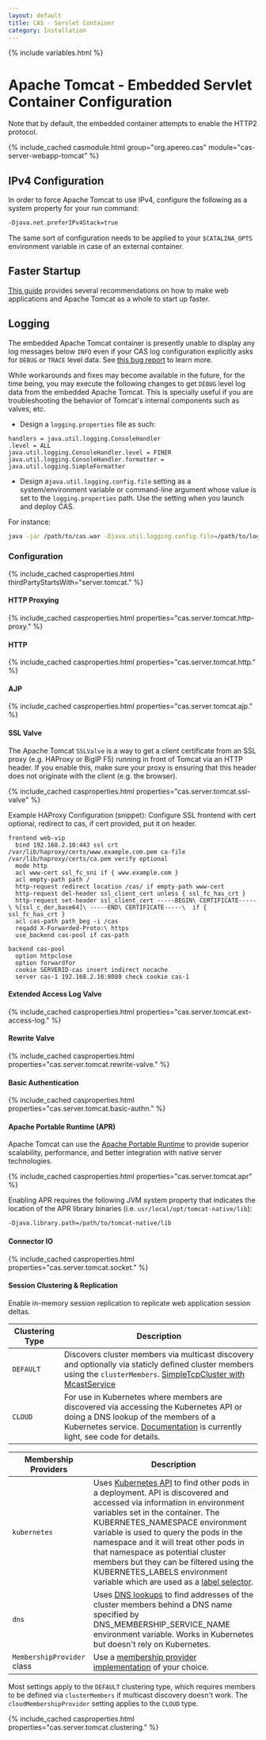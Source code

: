 ```yaml
---
layout: default
title: CAS - Servlet Container
category: Installation
---
```

{% include variables.html %}

# Apache Tomcat - Embedded Servlet Container Configuration

Note that by default, the embedded container attempts to enable the HTTP2 protocol.

{% include_cached casmodule.html group="org.apereo.cas" module="cas-server-webapp-tomcat" %}

## IPv4 Configuration

In order to force Apache Tomcat to use IPv4, configure the following as a system property for your *run* command:

```bash
-Djava.net.preferIPv4Stack=true 
```

The same sort of configuration needs to be applied to your `$CATALINA_OPTS` 
environment variable in case of an external container.

## Faster Startup

[This guide](https://cwiki.apache.org/confluence/display/TOMCAT/HowTo+FasterStartUp) provides 
several recommendations on how to make web applications and Apache Tomcat as a whole to start up faster.

## Logging

The embedded Apache Tomcat container is presently unable to display any log messages below `INFO` even if your CAS log 
configuration explicitly asks for `DEBUG` or `TRACE` level data. 
See [this bug report](https://github.com/spring-projects/spring-boot/issues/2923) to learn more.

While workarounds and fixes may become available in the future, for the time being, you may execute the following 
changes to get `DEBUG` level log data from the embedded Apache Tomcat. This 
is specially useful if you are troubleshooting the behavior 
of Tomcat's internal components such as valves, etc.

- Design a `logging.properties` file as such:

```properties
handlers = java.util.logging.ConsoleHandler
.level = ALL
java.util.logging.ConsoleHandler.level = FINER
java.util.logging.ConsoleHandler.formatter = java.util.logging.SimpleFormatter
```

- Design a`java.util.logging.config.file` setting as a system/environment variable or command-line 
argument whose value is set to the `logging.properties` path. Use the setting when you launch and deploy CAS.

For instance:

```bash
java -jar /path/to/cas.war -Djava.util.logging.config.file=/path/to/logging.properties
```

### Configuration

{% include_cached casproperties.html thirdPartyStartsWith="server.tomcat." %}

#### HTTP Proxying

{% include_cached casproperties.html properties="cas.server.tomcat.http-proxy." %}
                       

#### HTTP

{% include_cached casproperties.html properties="cas.server.tomcat.http." %}
                

#### AJP


{% include_cached casproperties.html properties="cas.server.tomcat.ajp." %}

#### SSL Valve

The Apache Tomcat `SSLValve` is a way to get a client certificate from an SSL proxy (e.g. HAProxy or BigIP F5)
running in front of Tomcat via an HTTP header. If you enable this, make sure your proxy is ensuring
that this header does not originate with the client (e.g. the browser).

{% include_cached casproperties.html properties="cas.server.tomcat.ssl-valve" %}

Example HAProxy Configuration (snippet): Configure SSL frontend
with cert optional, redirect to cas, if cert provided, put it on header.

```
frontend web-vip
  bind 192.168.2.10:443 ssl crt /var/lib/haproxy/certs/www.example.com.pem ca-file /var/lib/haproxy/certs/ca.pem verify optional
  mode http
  acl www-cert ssl_fc_sni if { www.example.com }
  acl empty-path path /
  http-request redirect location /cas/ if empty-path www-cert
  http-request del-header ssl_client_cert unless { ssl_fc_has_crt }
  http-request set-header ssl_client_cert -----BEGIN\ CERTIFICATE-----\ %[ssl_c_der,base64]\ -----END\ CERTIFICATE-----\  if { ssl_fc_has_crt }
  acl cas-path path_beg -i /cas
  reqadd X-Forwarded-Proto:\ https
  use_backend cas-pool if cas-path

backend cas-pool
  option httpclose
  option forwardfor
  cookie SERVERID-cas insert indirect nocache
  server cas-1 192.168.2.10:8080 check cookie cas-1
```

#### Extended Access Log Valve

{% include_cached casproperties.html properties="cas.server.tomcat.ext-access-log." %}

#### Rewrite Valve

{% include_cached casproperties.html properties="cas.server.tomcat.rewrite-valve." %}

#### Basic Authentication

{% include_cached casproperties.html properties="cas.server.tomcat.basic-authn." %}

#### Apache Portable Runtime (APR)

Apache Tomcat can use the [Apache Portable Runtime](https://tomcat.apache.org/tomcat-9.0-doc/apr.html) to provide superior
scalability, performance, and better integration with native server technologies.

{% include_cached casproperties.html properties="cas.server.tomcat.apr" %}

Enabling APR requires the following JVM system property that indicates
the location of the APR library binaries (i.e. `usr/local/opt/tomcat-native/lib`):

```bash
-Djava.library.path=/path/to/tomcat-native/lib
```

#### Connector IO
                      

{% include_cached casproperties.html properties="cas.server.tomcat.socket." %}
                                  

#### Session Clustering & Replication

Enable in-memory session replication to replicate web application session deltas.

| Clustering Type | Description                                                                                                                                                                                                                                                                     |
|-----------------|---------------------------------------------------------------------------------------------------------------------------------------------------------------------------------------------------------------------------------------------------------------------------------|
| `DEFAULT`       | Discovers cluster members via multicast discovery and optionally via staticly defined cluster members using the `clusterMembers`. [SimpleTcpCluster with McastService](http://tomcat.apache.org/tomcat-9.0-doc/cluster-howto.html)                                              |
| `CLOUD`         | For use in Kubernetes where members are discovered via accessing the Kubernetes API or doing a DNS lookup of the members of a Kubernetes service. [Documentation](https://cwiki.apache.org/confluence/display/TOMCAT/ClusteringCloud) is currently light, see code for details. |

| Membership Providers       | Description                                                                                                                                                                                                                                                                                                                                                                                                                                                                                                                                                                                                                                                  |
|----------------------------|--------------------------------------------------------------------------------------------------------------------------------------------------------------------------------------------------------------------------------------------------------------------------------------------------------------------------------------------------------------------------------------------------------------------------------------------------------------------------------------------------------------------------------------------------------------------------------------------------------------------------------------------------------------|
| `kubernetes`               | Uses [Kubernetes API](https://github.com/apache/tomcat/blob/master/java/org/apache/catalina/tribes/membership/cloud/KubernetesMembershipProvider.java) to find other pods in a deployment. API is discovered and accessed via information in environment variables set in the container. The KUBERNETES_NAMESPACE environment variable is used to query the pods in the namespace and it will treat other pods in that namespace as potential cluster members but they can be filtered using the KUBERNETES_LABELS environment variable which are used as a [label selector](https://kubernetes.io/docs/concepts/overview/working-with-objects/labels/#api). |
| `dns`                      | Uses [DNS lookups](https://github.com/apache/tomcat/blob/master/java/org/apache/catalina/tribes/membership/cloud/DNSMembershipProvider.java) to find addresses of the cluster members behind a DNS name specified by DNS_MEMBERSHIP_SERVICE_NAME environment variable. Works in Kubernetes but doesn't rely on Kubernetes.                                                                                                                                                                                                                                                                                                                                   |
| `MembershipProvider` class | Use a [membership provider implementation](https://github.com/apache/tomcat/blob/master/java/org/apache/catalina/tribes/MembershipProvider.java) of your choice.                                                                                                                                                                                                                                                                                                                                                                                                                                                                                             |

Most settings apply to the `DEFAULT` clustering type, which requires members to be defined via `clusterMembers` if multicast discovery doesn't work. The `cloudMembershipProvider` setting applies to the `CLOUD` type.

{% include_cached casproperties.html properties="cas.server.tomcat.clustering." %}


